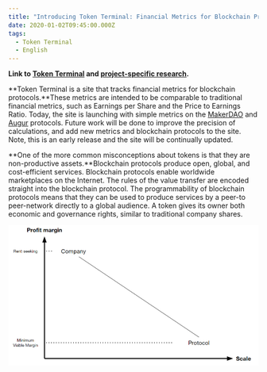 ```yaml
---
title: "Introducing Token Terminal: Financial Metrics for Blockchain Protocols"
date: 2020-01-02T09:45:00.000Z
tags:
  - Token Terminal
  - English
---
```

**Link to [Token Terminal](http://www.tokenterminal.xyz/) and [project-specific research](https://medium.com/token-terminal).**

**Token Terminal is a site that tracks financial metrics for blockchain protocols.**These metrics are intended to be comparable to traditional financial metrics, such as Earnings per Share and the Price to Earnings Ratio. Today, the site is launching with simple metrics on the [MakerDAO](https://makerdao.com/) and [Augur](https://www.augur.net/) protocols. Future work will be done to improve the precision of calculations, and add new metrics and blockchain protocols to the site. Note, this is an early release and the site will be continually updated.

**One of the more common misconceptions about tokens is that they are non-productive assets.**Blockchain protocols produce open, global, and cost-efficient services. Blockchain protocols enable worldwide marketplaces on the Internet. The rules of the value transfer are encoded straight into the blockchain protocol. The programmability of blockchain protocols means that they can be used to produce services by a peer-to peer-network directly to a global audience. A token gives its owner both economic and governance rights, similar to traditional company shares.

![](/static/img/tokenterminalrobincapital.png "Blockchain protocols are cost-efficient and operate at unprecedented scale.")